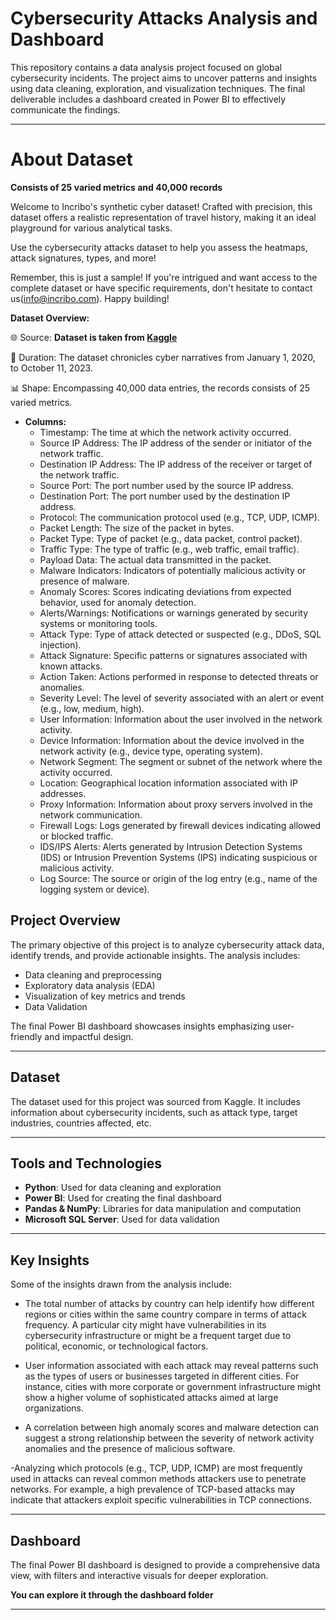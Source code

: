 # Cybersecurity Attacks Analysis and Dashboard  

This repository contains a data analysis project focused on global cybersecurity incidents. The project aims to uncover patterns and insights using data cleaning, exploration, and visualization techniques. The final deliverable includes a dashboard created in Power BI to effectively communicate the findings.

---


# About Dataset
__Consists of 25 varied metrics and 40,000 records__

Welcome to Incribo's synthetic cyber dataset! Crafted with precision, this dataset offers a realistic representation of travel history, making it an ideal playground for various analytical tasks.

Use the cybersecurity attacks dataset to help you assess the heatmaps, attack signatures, types, and more!

Remember, this is just a sample! If you're intrigued and want access to the complete dataset or have specific requirements, don't hesitate to contact us(info@incribo.com). Happy building!

__Dataset Overview:__

  🌐 Source: __Dataset is taken from [Kaggle](https://www.kaggle.com/datasets/teamincribo/cyber-security-attacks/data)__

  📆 Duration: The dataset chronicles cyber narratives from January 1, 2020, to October 11, 2023.
    
  📊 Shape: Encompassing 40,000 data entries, the records consists of 25 varied metrics.


* __Columns:__
  * Timestamp: The time at which the network activity occurred.
  * Source IP Address: The IP address of the sender or initiator of the network traffic.
  * Destination IP Address: The IP address of the receiver or target of the network traffic.
  * Source Port: The port number used by the source IP address.
  * Destination Port: The port number used by the destination IP address.
  * Protocol: The communication protocol used (e.g., TCP, UDP, ICMP).
  * Packet Length: The size of the packet in bytes.
  * Packet Type: Type of packet (e.g., data packet, control packet).
  * Traffic Type: The type of traffic (e.g., web traffic, email traffic).
  * Payload Data: The actual data transmitted in the packet.
  * Malware Indicators: Indicators of potentially malicious activity or presence of malware.
  * Anomaly Scores: Scores indicating deviations from expected behavior, used for anomaly detection.
  * Alerts/Warnings: Notifications or warnings generated by security systems or monitoring tools.
  * Attack Type: Type of attack detected or suspected (e.g., DDoS, SQL injection).
  * Attack Signature: Specific patterns or signatures associated with known attacks.
  * Action Taken: Actions performed in response to detected threats or anomalies.
  * Severity Level: The level of severity associated with an alert or event (e.g., low, medium, high).
  * User Information: Information about the user involved in the network activity.
  * Device Information: Information about the device involved in the network activity (e.g., device type, operating system).
  * Network Segment: The segment or subnet of the network where the activity occurred.
  * Location: Geographical location information associated with IP addresses.
  * Proxy Information: Information about proxy servers involved in the network communication.
  * Firewall Logs: Logs generated by firewall devices indicating allowed or blocked traffic.
  * IDS/IPS Alerts: Alerts generated by Intrusion Detection Systems (IDS) or Intrusion Prevention Systems (IPS) indicating suspicious or malicious activity.
  * Log Source: The source or origin of the log entry (e.g., name of the logging system or device).








## Project Overview  
The primary objective of this project is to analyze cybersecurity attack data, identify trends, and provide actionable insights. The analysis includes:  
- Data cleaning and preprocessing  
- Exploratory data analysis (EDA)  
- Visualization of key metrics and trends
- Data Validation

The final Power BI dashboard showcases insights emphasizing user-friendly and impactful design.

---

## Dataset  
The dataset used for this project was sourced from Kaggle. It includes information about cybersecurity incidents, such as attack type, target industries, countries affected, etc.

---

## Tools and Technologies  
- **Python**: Used for data cleaning and exploration  
- **Power BI**: Used for creating the final dashboard  
- **Pandas & NumPy**: Libraries for data manipulation and computation
- **Microsoft SQL Server**: Used for data validation

---

## Key Insights  
Some of the insights drawn from the analysis include:  
- The total number of attacks by country can help identify how different regions or cities within the same country compare in terms of attack frequency. A particular city might have vulnerabilities in its cybersecurity infrastructure or might be a frequent target due to political, economic, or technological factors.
 
- User information associated with each attack may reveal patterns such as the types of users or businesses targeted in different cities. For instance, cities with more corporate or government infrastructure might show a higher volume of sophisticated attacks aimed at large organizations.

  
- A correlation between high anomaly scores and malware detection can suggest a strong relationship between the severity of network activity anomalies and the presence of malicious software.

-Analyzing which protocols (e.g., TCP, UDP, ICMP) are most frequently used in attacks can reveal common methods attackers use to penetrate networks. For example, a high prevalence of TCP-based attacks may indicate that attackers exploit specific vulnerabilities in TCP connections.

  
---

## Dashboard  
The final Power BI dashboard is designed to provide a comprehensive data view, with filters and interactive visuals for deeper exploration.
                                              
  **You can explore it through the dashboard folder**

---


